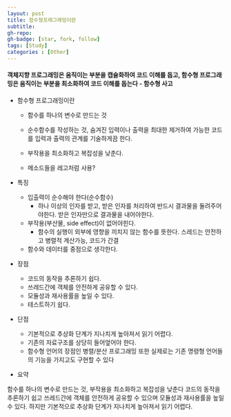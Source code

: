```yaml
---
layout: post
title: 함수형프래그래밍이란
subtitle: 
gh-repo: 
gh-badge: [star, fork, follow]
tags: [Study]
categories : [Other]
---
```

####  객체지향 프로그래밍은 움직이는 부분을 캡슐화하여 코드 이해를 돕고, 함수형 프로그래밍은 움직이는 부분을 최소화하여 코드 이해를 돕는다 - 함수형 사고

* 함수형 프로그래밍이란 
    - 함수를 하나의 변수로 만드는 것
    - 순수함수를 작성하는 것, 숨겨진 입력이나 출력을 최대한 제거하여 가능한 코드를 입력과 츌력의 관계를 기술하게끔 한다.
    - 부작용을 최소화하고 복잡성을 낮춘다.

    - 메소드들을 레고처럼 사용?

* 특징
    - 입출력이 순수해야 한다(순수함수) 
        - 하나 이상의 인자를 받고, 받은 인자를 처리하여 반드시 결과물을 둘려주어야한다. 받은 인자만으로 결과물을 내어야한다.
    - 부작용(부산물, side effect)이 없어야힌다.
        - 함수의 실행이 외부에 영향을 끼치지 않는 함수를 뜻한다. 스레드는 안전하고 병렬적 계산가능, 코드가 간결
    - 함수와 데이터를 중점으로 생각한다.

* 장점
    - 코드의 동작을 추론하기 쉽다.
    - 쓰레드간에 객체를 안전하게 공유할 수 있다.
    - 모듈성과 재사용률을 높일 수 있다.
    - 테스트하기 쉽다.
    
* 단점 
    - 기본적으로 추상화 단계가 지나치게 높아져서 읽기 어렵다.
    - 기존의 자료구조를 상당히 들어엎어야 한다.
    - 함수형 언어의 장점인 병렬/분산 프로그래밍 또한 실제로는 기존 명령형 언어들의 기능을 가지고도 구현할 수 있다

* 요약

함수를 하나의 변수로 만드는 것, 부작용을 최소화하고 복잡성을 낮춘다
코드의 동작을 추론하기 쉽고 쓰레드간에 객체를 안전하게 공유할 수 있으며 모듈성과 재사용률을 높일 수 있다.
하지만 기본적으로 추상화 단계가 지나치게 높아져서 읽기 어렵다.